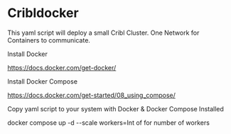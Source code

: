# Cribldocker

This yaml script will deploy a small Cribl Cluster. One Network for Containers to communicate. 

Install Docker

https://docs.docker.com/get-docker/

Install Docker Compose

https://docs.docker.com/get-started/08_using_compose/

Copy yaml script to your system with Docker & Docker Compose Installed

docker compose up -d --scale workers=Int of for number of workers
